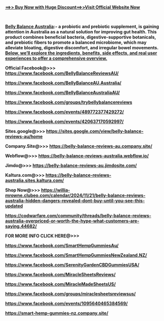 <p><u><strong><a href="https://getdeal24x7.com/belly-balance-au-buy">==&gt;&gt; Buy Now with Huge Discount==&gt;&gt;Visit Official Website Now</a></strong></u></p>
<p>&nbsp;</p>
<p><strong><a href="https://getdeal24x7.com/belly-balance-au-buy">Belly Balance Australia</a>:- a probiotic and prebiotic supplement, is gaining attention in Australia as a natural solution for improving gut health. This product combines beneficial bacteria, digestive-supportive botanicals, and prebiotic fibers to promote a balanced microbiome, which may alleviate bloating, digestive discomfort, and irregular bowel movements. <a href="https://www.facebook.com/BellyBalanceReviewsAU/">Below, we&rsquo;ll explore the ingredients, benefits, side effects, and real user experiences to offer a comprehensive overview.</a></strong></p>
<p><strong>Official Facebook@&gt;&gt;&gt; <a href="https://www.facebook.com/BellyBalanceReviewsAU/">https://www.facebook.com/BellyBalanceReviewsAU/</a></strong></p>
<p><strong><a href="https://www.facebook.com/BellyBalanceAU.Australia/">https://www.facebook.com/BellyBalanceAU.Australia/</a></strong></p>
<p><strong><a href="https://www.facebook.com/BellyBalanceAustraliaAU/">https://www.facebook.com/BellyBalanceAustraliaAU/</a></strong></p>
<p><strong><a href="https://www.facebook.com/groups/trybellybalancereviews">https://www.facebook.com/groups/trybellybalancereviews</a></strong></p>
<p><strong><a href="https://www.facebook.com/events/489772377429272/">https://www.facebook.com/events/489772377429272/</a></strong></p>
<p><strong><a href="https://www.facebook.com/events/420637170592997/">https://www.facebook.com/events/420637170592997/</a></strong></p>
<p><strong>Sites.google@&gt;&gt;&gt; <a href="https://sites.google.com/view/belly-balance-reviews-au/home">https://sites.google.com/view/belly-balance-reviews-au/home</a></strong></p>
<p><strong>Company.Site@&gt;&gt;&gt; <a href="https://belly-balance-reviews-au.company.site/">https://belly-balance-reviews-au.company.site/</a></strong></p>
<p><strong>Webflow@&gt;&gt;&gt; <a href="https://belly-balance-reviews-australia.webflow.io/">https://belly-balance-reviews-australia.webflow.io/</a></strong></p>
<p><strong>Jimdo@&gt;&gt;&gt; <a href="https://belly-balance-reviews-au.jimdosite.com/">https://belly-balance-reviews-au.jimdosite.com/</a></strong></p>
<p><strong>Kaltura.com@&gt;&gt;&gt; <a href="https://belly-balance-reviews-australia.sites.kaltura.com/">https://belly-balance-reviews-australia.sites.kaltura.com/</a></strong></p>
<p><strong>Shop Now@&gt;&gt;&gt; <a href="https://willia-mrowne.clubeo.com/calendar/2024/11/21/belly-balance-reviews-australia-hidden-dangers-revealed-dont-buy-until-you-see-this-updated">https://willia-mrowne.clubeo.com/calendar/2024/11/21/belly-balance-reviews-australia-hidden-dangers-revealed-dont-buy-until-you-see-this-updated</a></strong></p>
<p><strong><a href="https://codwarfare.com/community/threads/belly-balance-reviews-australia-overpriced-or-worth-the-hype-what-customers-are-saying.44682/">https://codwarfare.com/community/threads/belly-balance-reviews-australia-overpriced-or-worth-the-hype-what-customers-are-saying.44682/</a></strong></p>
<p><strong>FOR MORE INFO CLICK HERE@&gt;&gt;&gt; </strong></p>
<p><strong><a href="https://www.facebook.com/SmartHempGummiesAu/">https://www.facebook.com/SmartHempGummiesAu/</a></strong></p>
<p><strong><a href="https://www.facebook.com/SmartHempGummiesNewZealand.NZ/">https://www.facebook.com/SmartHempGummiesNewZealand.NZ/</a></strong></p>
<p><strong><a href="https://www.facebook.com/SerenityGardenCBDGummiesUSA/">https://www.facebook.com/SerenityGardenCBDGummiesUSA/</a></strong></p>
<p><strong><a href="https://www.facebook.com/MiracleSheetsReviews/">https://www.facebook.com/MiracleSheetsReviews/</a></strong></p>
<p><strong><a href="https://www.facebook.com/MiracleMadeSheetsUS/">https://www.facebook.com/MiracleMadeSheetsUS/</a></strong></p>
<p><strong><a href="https://www.facebook.com/groups/miraclesheetsreviewsus/">https://www.facebook.com/groups/miraclesheetsreviewsus/</a></strong></p>
<p><strong><a href="https://www.facebook.com/events/1095640465384569/">https://www.facebook.com/events/1095640465384569/</a></strong></p>
<p><strong><a href="https://smart-hemp-gummies-nz.company.site/">https://smart-hemp-gummies-nz.company.site/</a></strong></p>
